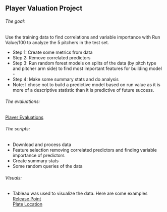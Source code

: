 ## Player Valuation Project <br/>

###### The goal: <br/>
Use the training data to find correlations and variable importance with Run Value/100 to analyze the 5 pitchers in the test set.
* Step 1: Create some metrics from data
* Step 2: Remove correlated predictors
* Step 3: Run random forest models on splits of the data (by pitch type and pitcher arm side) to find most important features for building model -
* Step 4: Make some summary stats and do analysis
* Note: I chose not to build a predictive model based on run value as it is more of a descriptive statistic than it is predictive of future success.

###### The evaluations: <br/>
[Player Evaluations](https://github.com/joshorenstein/player-valuation/blob/master/Josh%20Orenstein%20Player%20Valuations.pdf) <br/>

###### The scripts: <br/>
* Download and process data <br/>
* Feature selection removing correlated predictors and finding variable importance of predictors <br/>
* Create summary stats  <br/>
* Some random queries of the data <br/>

###### Visuals: <br/>
* Tableau was used to visualize the data. Here are some examples  <br/>
[Release Point](https://github.com/joshorenstein/player-valuation/blob/master/dashboard-images/release-point.PNG) <br/>
[Plate Location](https://github.com/joshorenstein/player-valuation/blob/master/dashboard-images/plate-location.PNG) <br/>
